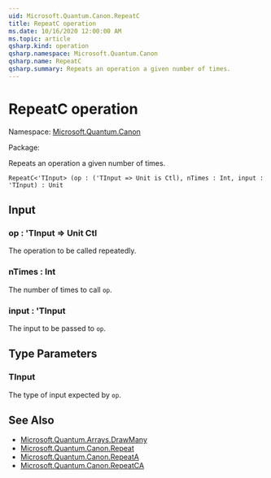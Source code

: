 ```yaml
---
uid: Microsoft.Quantum.Canon.RepeatC
title: RepeatC operation
ms.date: 10/16/2020 12:00:00 AM
ms.topic: article
qsharp.kind: operation
qsharp.namespace: Microsoft.Quantum.Canon
qsharp.name: RepeatC
qsharp.summary: Repeats an operation a given number of times.
---
```


# RepeatC operation

Namespace: [Microsoft.Quantum.Canon](xref:Microsoft.Quantum.Canon)

Package: [](https://nuget.org/packages/)


Repeats an operation a given number of times.

```Q#
RepeatC<'TInput> (op : ('TInput => Unit is Ctl), nTimes : Int, input : 'TInput) : Unit
```


## Input

### op : 'TInput => Unit Ctl

The operation to be called repeatedly.


### nTimes : Int

The number of times to call `op`.


### input : 'TInput

The input to be passed to `op`.



## Type Parameters

### TInput

The type of input expected by `op`.



## See Also

- [Microsoft.Quantum.Arrays.DrawMany](xref:Microsoft.Quantum.Arrays.DrawMany)
- [Microsoft.Quantum.Canon.Repeat](xref:Microsoft.Quantum.Canon.Repeat)
- [Microsoft.Quantum.Canon.RepeatA](xref:Microsoft.Quantum.Canon.RepeatA)
- [Microsoft.Quantum.Canon.RepeatCA](xref:Microsoft.Quantum.Canon.RepeatCA)